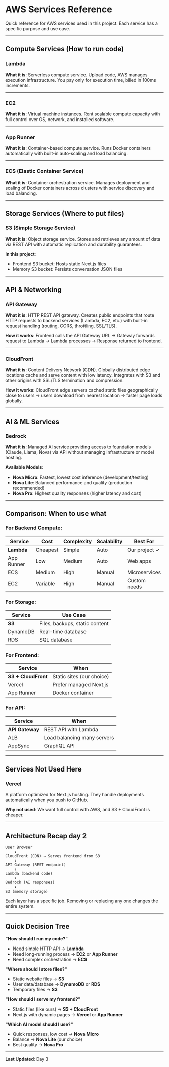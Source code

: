 # AWS Services Reference

Quick reference for AWS services used in this project. Each service has a specific purpose and use case.

---

## Compute Services (How to run code)

### Lambda

**What it is**: Serverless compute service. Upload code, AWS manages execution infrastructure. You pay only for execution time, billed in 100ms increments.

---

### EC2

**What it is**: Virtual machine instances. Rent scalable compute capacity with full control over OS, network, and installed software.

---

### App Runner

**What it is**: Container-based compute service. Runs Docker containers automatically with built-in auto-scaling and load balancing.

---

### ECS (Elastic Container Service)

**What it is**: Container orchestration service. Manages deployment and scaling of Docker containers across clusters with service discovery and load balancing.

---

## Storage Services (Where to put files)

### S3 (Simple Storage Service)

**What it is**: Object storage service. Stores and retrieves any amount of data via REST API with automatic replication and durability guarantees.

**In this project**:

- Frontend S3 bucket: Hosts static Next.js files
- Memory S3 bucket: Persists conversation JSON files

---

## API & Networking

### API Gateway

**What it is**: HTTP REST API gateway. Creates public endpoints that route HTTP requests to backend services (Lambda, EC2, etc.) with built-in request handling (routing, CORS, throttling, SSL/TLS).

**How it works**: Frontend calls the API Gateway URL → Gateway forwards request to Lambda → Lambda processes → Response returned to frontend.

---

### CloudFront

**What it is**: Content Delivery Network (CDN). Globally distributed edge locations cache and serve content with low latency. Integrates with S3 and other origins with SSL/TLS termination and compression.

**How it works**: CloudFront edge servers cached static files geographically close to users → users download from nearest location → faster page loads globally.

---

## AI & ML Services

### Bedrock

**What it is**: Managed AI service providing access to foundation models (Claude, Llama, Nova) via API without managing infrastructure or model hosting.

**Available Models**:

- **Nova Micro**: Fastest, lowest cost inference (development/testing)
- **Nova Lite**: Balanced performance and quality (production recommended)
- **Nova Pro**: Highest quality responses (higher latency and cost)

---

## Comparison: When to use what

### For Backend Compute:

| Service    | Cost     | Complexity | Scalability | Best For      |
| ---------- | -------- | ---------- | ----------- | ------------- |
| **Lambda** | Cheapest | Simple     | Auto        | Our project ✓ |
| App Runner | Low      | Medium     | Auto        | Web apps      |
| ECS        | Medium   | High       | Manual      | Microservices |
| EC2        | Variable | High       | Manual      | Custom needs  |

### For Storage:

| Service  | Use Case                       |
| -------- | ------------------------------ |
| **S3**   | Files, backups, static content |
| DynamoDB | Real-time database             |
| RDS      | SQL database                   |

### For Frontend:

| Service             | When                      |
| ------------------- | ------------------------- |
| **S3 + CloudFront** | Static sites (our choice) |
| Vercel              | Prefer managed Next.js    |
| App Runner          | Docker container          |

### For API:

| Service         | When                        |
| --------------- | --------------------------- |
| **API Gateway** | REST API with Lambda        |
| ALB             | Load balancing many servers |
| AppSync         | GraphQL API                 |

---

## Services Not Used Here

### Vercel

A platform optimized for Next.js hosting. They handle deployments automatically when you push to GitHub.

**Why not used**: We want full control with AWS, and S3 + CloudFront is cheaper.

---

## Architecture Recap day 2

```
User Browser
    ↓
CloudFront (CDN) → Serves frontend from S3
    ↓
API Gateway (REST endpoint)
    ↓
Lambda (backend code)
    ↓
Bedrock (AI responses)
    ↓
S3 (memory storage)
```

Each layer has a specific job. Removing or replacing any one changes the entire system.

---

## Quick Decision Tree

**"How should I run my code?"**

- Need simple HTTP API → **Lambda**
- Need long-running process → **EC2** or **App Runner**
- Need complex orchestration → **ECS**

**"Where should I store files?"**

- Static website files → **S3**
- User data/database → **DynamoDB** or **RDS**
- Temporary files → **S3**

**"How should I serve my frontend?"**

- Static files (like ours) → **S3 + CloudFront**
- Next.js with dynamic pages → **Vercel** or **App Runner**

**"Which AI model should I use?"**

- Quick responses, low cost → **Nova Micro**
- Balance → **Nova Lite** (our choice)
- Best quality → **Nova Pro**

---

**Last Updated**: Day 3
